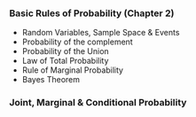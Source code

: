 ### Basic Rules of Probability (Chapter 2)

  - Random Variables, Sample Space & Events
  - Probability of the complement 
  - Probability of the Union
  - Law of Total Probability
  - Rule of Marginal Probability
  - Bayes Theorem
  
  
  ### Joint, Marginal & Conditional Probability
  
  
  
  
